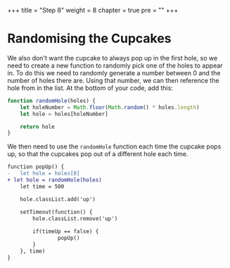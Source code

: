 +++
title = "Step 8"
weight = 8
chapter = true
pre = ""
+++

# Randomising the Cupcakes

We also don't want the cupcake to always pop up in the first hole, so we need to create a new function to randomly pick one of the holes to appear in. To do this we need to randomly generate a number between 0 and the number of holes there are. Using that number, we can then reference the hole from in the list. At the bottom of your code, add this:

```js
function randomHole(holes) {
	let holeNumber = Math.floor(Math.random() * holes.length)
	let hole = holes[holeNumber]

	return hole
}
```

We then need to use the `randomHole` function each time the cupcake pops up, so that the cupcakes pop out of a different hole each time.

```diff
function popUp() {
-	let hole = holes[0]
+ let hole = randomHole(holes)
	let time = 500

	hole.classList.add('up')

	setTimeout(function() {
		hole.classList.remove('up')
	
		if(timeUp == false) {
				popUp()
		}
	}, time)
}
```